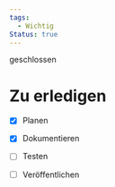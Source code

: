 ```yaml
---
tags:
  - Wichtig
Status: true
---
```

geschlossen

# Zu erledigen
- [x] Planen
- [x] Dokumentieren
- [ ] Testen
- [ ] Veröffentlichen

